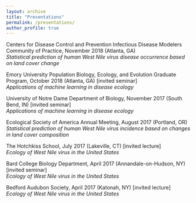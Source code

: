 ```yaml
---
layout: archive
title: "Presentations"
permalink: /presentations/
author_profile: true
---
```


Centers for Disease Control and Prevention Infectious Disease Modelers Community of Practice, November 2018 (Atlanta, GA) <br/>
<i> Statistical prediction of human West Nile virus disease occurrence based on land cover change </i>

Emory University Population Biology, Ecology, and Evolution Graduate Program, October 2018 (Atlanta, GA) [invited seminar] <br/>
<i> Applications of machine learning in disease ecology </i>

University of Notre Dame Department of Biology, November 2017 (South Bend, IN) [invited seminar] <br/>
<i> Applications of machine learning in disease ecology </i>

Ecological Society of America Annual Meeting, August 2017 (Portland, OR) <br/>
<i> Statistical prediction of human West Nile virus incidence based on changes in land cover composition </i>

The Hotchkiss School, July 2017 (Lakeville, CT) [invited lecture] <br/>
<i> Ecology of West Nile virus in the United States </i>

Bard College Biology Department, April 2017 (Annandale-on-Hudson, NY) [invited seminar] <br/>
<i> Ecology of West Nile virus in the United States </i>

Bedford Audubon Society, April 2017 (Katonah, NY) [invited lecture] <br/>
<i> Ecology of West Nile virus in the United States </i>
